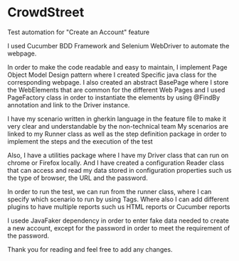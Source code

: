 # CrowdStreet

Test automation for "Create an Account" feature 

I used Cucumber BDD Framework and Selenium WebDriver to automate the webpage.

In order to make the code readable and easy to maintain, I implement Page Object Model Design pattern where I created Specific java class for the corresponding webpage.
I also created an abstract BasePage where I store the WebElements that are common for the different Web Pages and I used PageFactory class in order to instantiate the elements by using @FindBy annotation and link to the Driver instance.

I have my scenario written in gherkin language in the feature file to make it very clear and understandable by the non-technical team
My scenarios are linked to my Runner class as well as the step definition package in order to implement the steps and the execution of the test 

Also, I have a utilities package where I have my Driver class that can run on chrome or Firefox locally.
And I have created a configuration Reader class that can access and read my data stored in configuration properties such us the type of browser, the URL and the password.

In order to run the test, we can run from the runner class, where I can specify which scenario to run by using Tags.
Where also I can add different plugins to have multiple reports such us HTML reports or Cucumber reports  

I usede JavaFaker dependency in order to enter fake data needed to create a new account, except for the password in order to meet the requirement of the password.

Thank you for reading and feel free to add any changes.






